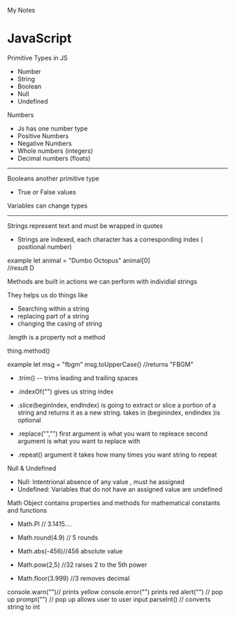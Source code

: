 My Notes
# JavaScript
Primitive Types in JS
- Number
- String 
- Boolean 
- Null 
- Undefined 

Numbers
- Js has one number type
- Positive Numbers 
- Negative Numbers
- Whole numbers (integers)
- Decimal numbers (floats)

------------------------------------
Booleans 
another primitive type
- True or False values

Variables can change types

----------------------------------
Strings represent text and must be wrapped in quotes
- Strings are indexed, each character has a corresponding index
( positional number)

example 
let animal = "Dumbo Octopus"
animal[0]  
//result  D

Methods are built in actions we can perform with individial strings

They helps us do things like
- Searching within a string
- replacing part of a string
- changing the casing of string

.length is a property not a method

thing.method()

example 
let msg = "fbgm"
msg.toUpperCase() //returns "FBGM"

- .trim() -- trims leading and trailing spaces
- .indexOf("") gives us string index
- .slice(beginIndex, endIndex) is going to extract or slice a portion of a string and returns it as a new string.
takes in (beginindex, endindex )is optional

- .replace("","")
first argument is what you want to repleace
second argument is what you want to replace with
- .repeat() argument it takes how many times you want string to repeat

Null & Undefined
- Null: Intentrional absence of any value , must he assigned 
- Undefined: 
Variables that do not have an assigned value are undefined


Math Object
contains properties and methods for mathematical constants and functions 

- Math.PI // 3.1415....

- Math.round(4.9) // 5 rounds

- Math.abs(-456)//456 absolute value

- Math.pow(2,5) //32 raises 2 to the 5th power

- Math.floor(3.999) //3 removes decimal

console.warn("")// prints yellow
console.error("") prints red
alert("") // pop up
prompt("") // pop up allows user to user input
parseInt() // converts string to int
